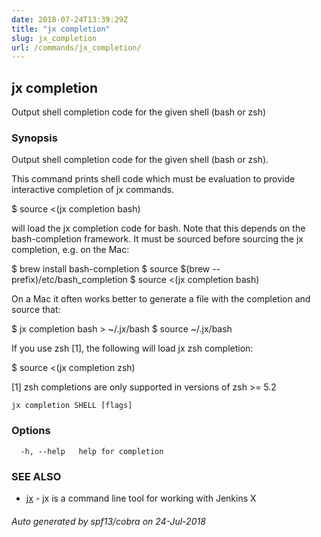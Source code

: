 ```yaml
---
date: 2018-07-24T13:39:29Z
title: "jx completion"
slug: jx_completion
url: /commands/jx_completion/
---
```

## jx completion

Output shell completion code for the given shell (bash or zsh)

### Synopsis

Output shell completion code for the given shell (bash or zsh). 

This command prints shell code which must be evaluation to provide interactive completion of jx commands. 

  $ source <(jx completion bash)
  
will load the jx completion code for bash. Note that this depends on the bash-completion framework. It must be sourced before sourcing the jx completion, e.g. on the Mac: 

  $ brew install bash-completion
  $ source $(brew --prefix)/etc/bash_completion
  $ source <(jx completion bash)
  
On a Mac it often works better to generate a file with the completion and source that: 

  $ jx completion bash > ~/.jx/bash
  $ source ~/.jx/bash
  
If you use zsh [1], the following will load jx zsh completion: 

  $ source <(jx completion zsh)
  
 [1] zsh completions are only supported in versions of zsh >= 5.2

```
jx completion SHELL [flags]
```

### Options

```
  -h, --help   help for completion
```

### SEE ALSO

* [jx](/commands/jx/)	 - jx is a command line tool for working with Jenkins X

###### Auto generated by spf13/cobra on 24-Jul-2018
